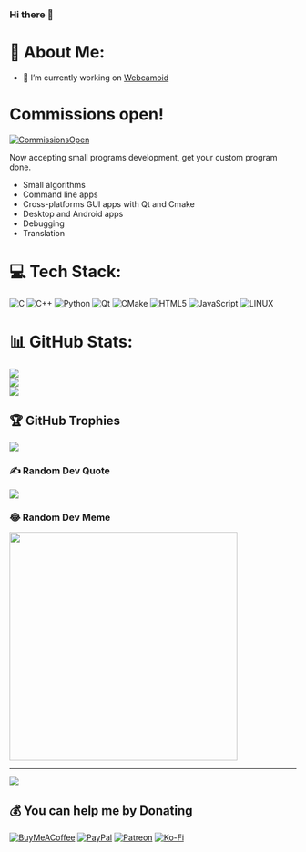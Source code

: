### Hi there 👋

# 💫 About Me:

- 🔭 I’m currently working on [Webcamoid](github.com/webcamoid/webcamoid)

# Commissions open!

[![CommissionsOpen](https://github.com/hipersayanX/hipersayanX/assets/1249885/f4cb6653-e3b1-4b80-80e6-34798443fbd0)](mailto:hipersayan.x@gmail.com)

Now accepting small programs development, get your custom program done.

- Small algorithms
- Command line apps
- Cross-platforms GUI apps with Qt and Cmake
- Desktop and Android apps
- Debugging
- Translation

# 💻 Tech Stack:

![C](https://img.shields.io/badge/c-%2300599C.svg?style=plastic&logo=c&logoColor=white) ![C++](https://img.shields.io/badge/c++-%2300599C.svg?style=plastic&logo=c%2B%2B&logoColor=white) ![Python](https://img.shields.io/badge/python-3670A0?style=plastic&logo=python&logoColor=ffdd54) ![Qt](https://img.shields.io/badge/Qt-%23217346.svg?style=plastic&logo=Qt&logoColor=white) ![CMake](https://img.shields.io/badge/CMake-%23008FBA.svg?style=plastic&logo=cmake&logoColor=white) ![HTML5](https://img.shields.io/badge/html5-%23E34F26.svg?style=plastic&logo=html5&logoColor=white) ![JavaScript](https://img.shields.io/badge/javascript-%23323330.svg?style=plastic&logo=javascript&logoColor=%23F7DF1E) ![LINUX](https://img.shields.io/badge/Linux-FCC624?style=plastic&logo=linux&logoColor=black)

# 📊 GitHub Stats:

![](https://github-readme-stats.vercel.app/api?username=hipersayanX&theme=dark&hide_border=false&include_all_commits=true&count_private=true)<br/>
![](https://github-readme-streak-stats.herokuapp.com/?user=hipersayanX&theme=dark&hide_border=false)<br/>
![](https://github-readme-stats.vercel.app/api/top-langs/?username=hipersayanX&theme=dark&hide_border=false&include_all_commits=true&count_private=true&layout=compact)

## 🏆 GitHub Trophies

![](https://github-profile-trophy.vercel.app/?username=hipersayanX&theme=onedark&no-frame=false&no-bg=false&margin-w=4)

### ✍️ Random Dev Quote

![](https://quotes-github-readme.vercel.app/api?type=horizontal&theme=dark)

### 😂 Random Dev Meme

<img src='https://randommeme-five.vercel.app/' style="height: 400px;"/>

---
[![](https://visitcount.itsvg.in/api?id=hipersayanX&icon=0&color=6)](https://visitcount.itsvg.in)

## 💰 You can help me by Donating
  
  [![BuyMeACoffee](https://img.shields.io/badge/Buy%20Me%20a%20Coffee-ffdd00?style=for-the-badge&logo=buy-me-a-coffee&logoColor=black)](https://buymeacoffee.com/hipersayanx) [![PayPal](https://img.shields.io/badge/PayPal-00457C?style=for-the-badge&logo=paypal&logoColor=white)](https://paypal.me/WebcamoidDonations) [![Patreon](https://img.shields.io/badge/Patreon-F96854?style=for-the-badge&logo=patreon&logoColor=white)](https://patreon.com/hipersayanx) [![Ko-Fi](https://img.shields.io/badge/Ko--fi-F16061?style=for-the-badge&logo=ko-fi&logoColor=white)](https://ko-fi.com/hipersayanx) 
  
<!-- Proudly created with GPRM ( https://gprm.itsvg.in ) -->
